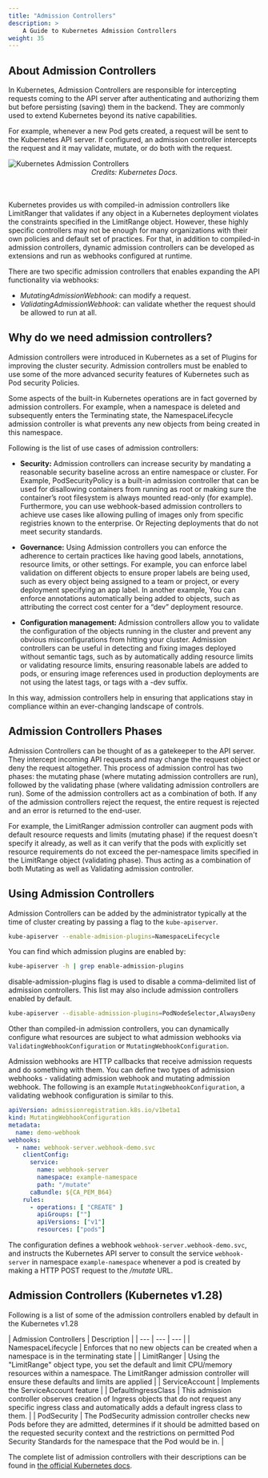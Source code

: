 ```yaml
---
title: "Admission Controllers"
description: >
    A Guide to Kubernetes Admission Controllers
weight: 35
---
```


## About Admission Controllers

In Kubernetes, Admission Controllers are responsible for intercepting requests coming to the API server after authenticating and authorizing them but before persisting (saving) them in the backend. They are commonly used to extend Kubernetes beyond its native capabilities.

For example, whenever a new Pod gets created, a request will be sent to the Kubernetes API server. If configured, an admission controller intercepts the request and it may validate, mutate, or do both with the request.

<img src="/images/kubernetes-admission-controllers.png" alt="Kubernetes Admission Controllers" />

<center>
<i>Credits: Kubernetes Docs.</i>
</center>
<br></br>

Kubernetes provides us with compiled-in admission controllers like LimitRanger that validates if any object in a Kubernetes deployment violates the constraints specified in the LimitRange object. However, these highly specific controllers may not be enough for many organizations with their own policies and default set of practices. For that, in addition to compiled-in admission controllers, dynamic admission controllers can be developed as extensions and run as webhooks configured at runtime.

There are two specific admission controllers that enables expanding the API functionality via webhooks:

- _MutatingAdmissionWebhook_: can modify a request.
- _ValidatingAdmissionWebhook_: can validate whether the request should be allowed to run at all.

## Why do we need admission controllers?

Admission controllers were introduced in Kubernetes as a set of Plugins for improving the cluster security. Admission controllers must be enabled to use some of the more advanced security features of Kubernetes such as Pod security Policies.

Some aspects of the built-in Kubernetes operations are in fact governed by admission controllers. For example, when a namespace is deleted and subsequently enters the Terminating state, the NamespaceLifecycle admission controller is what prevents any new objects from being created in this namespace.

Following is the list of use cases of admission controllers:

- **Security:** Admission controllers can increase security by mandating a reasonable security baseline across an entire namespace or cluster. For Example, PodSecurityPolicy is a built-in admission controller that can be used for disallowing containers from running as root or making sure the container’s root filesystem is always mounted read-only (for example). Furthermore, you can use webhook-based admission controllers to achieve use cases like allowing pulling of images only from specific registries known to the enterprise. Or Rejecting deployments that do not meet security standards.

- **Governance:** Using Admission controllers you can enforce the adherence to certain practices like having good labels, annotations, resource limits, or other settings. For example, you can enforce label validation on different objects to ensure proper labels are being used, such as every object being assigned to a team or project, or every deployment specifying an app label. In another example, You can enforce annotations automatically being added to objects, such as attributing the correct cost center for a “dev” deployment resource.

- **Configuration management:** Admission controllers allow you to validate the configuration of the objects running in the cluster and prevent any obvious misconfigurations from hitting your cluster. Admission controllers can be useful in detecting and fixing images deployed without semantic tags, such as by automatically adding resource limits or validating resource limits, ensuring reasonable labels are added to pods, or ensuring image references used in production deployments are not using the latest tags, or tags with a -dev suffix.

In this way, admission controllers help in ensuring that applications stay in compliance within an ever-changing landscape of controls.

## Admission Controllers Phases

Admission Controllers can be thought of as a gatekeeper to the API server. They intercept incoming API requests and may change the request object or deny the request altogether. This process of admission control has two phases: the mutating phase (where mutating admission controllers are run), followed by the validating phase (where validating admission controllers are run). Some of the admission controllers act as a combination of both. If any of the admission controllers reject the request, the entire request is rejected and an error is returned to the end-user.

For example, the LimitRanger admission controller can augment pods with default resource requests and limits (mutating phase) if the request doesn't specify it already, as well as it can verify that the pods with explicitly set resource requirements do not exceed the per-namespace limits specified in the LimitRange object (validating phase). Thus acting as a combination of both Mutating as well as Validating admission controller.

## Using Admission Controllers

Admission Controllers can be added by the administrator typically at the time of cluster creating by passing a flag to the `kube-apiserver`.

```sh
kube-apiserver --enable-admision-plugins=NamespaceLifecycle
```

 You can find which admission plugins are enabled by:

```sh
kube-apiserver -h | grep enable-admission-plugins
```

disable-admission-plugins flag is used to disable a comma-delimited list of admission controllers. This list may also include admission controllers enabled by default.

```sh
kube-apiserver --disable-admission-plugins=PodNodeSelector,AlwaysDeny
```

Other than compiled-in admission controllers, you can dynamically configure what resources are subject to what admission webhooks via `ValidatingWebhookConfiguration` or `MutatingWebhookConfiguration`.

Admission webhooks are HTTP callbacks that receive admission requests and do something with them. You can define two types of admission webhooks - validating admission webhook and mutating admission webhook. The following is an example `MutatingWebhookConfiguration`, a validating webhook configuration is similar to this.

```yaml
apiVersion: admissionregistration.k8s.io/v1beta1
kind: MutatingWebhookConfiguration
metadata:
  name: demo-webhook
webhooks:
  - name: webhook-server.webhook-demo.svc
    clientConfig:
      service:
        name: webhook-server
        namespace: example-namespace
        path: "/mutate"
      caBundle: ${CA_PEM_B64}
    rules:
      - operations: [ "CREATE" ]
        apiGroups: [""]
        apiVersions: ["v1"]
        resources: ["pods"]
```

The configuration defines a webhook `webhook-server.webhook-demo.svc`, and instructs the Kubernetes API server to consult the service `webhook-server` in namespace `example-namespace` whenever a pod is created by making a HTTP POST request to the */mutate* URL.

## Admission Controllers (Kubernetes v1.28)

Following is a list of some of the admission controllers enabled by default in the Kubernetes v1.28

| Admission Controllers | Description |
| --- | --- | --- |
| NamespaceLifecycle | Enforces that no new objects can be created when a namespace is in the terminating state |
| LimitRanger | Using the "LimitRange" object type, you set the default and limit CPU/memory resources within a namespace. The LimitRanger admission controller will ensure these defaults and limits are applied |
| ServiceAccount | Implements the ServiceAccount feature |
| DefaultIngressClass | This admission controller observes creation of Ingress objects that do not request any specific ingress class and automatically adds a default ingress class to them. |
| PodSecurity | The PodSecurity admission controller checks new Pods before they are admitted, determines if it should be admitted based on the requested security context and the restrictions on permitted Pod Security Standards for the namespace that the Pod would be in. |

The complete list of admission controllers with their descriptions can be found in [the official Kubernetes docs](https://kubernetes.io/docs/reference/access-authn-authz/admission-controllers/#what-does-each-admission-controller-do).

